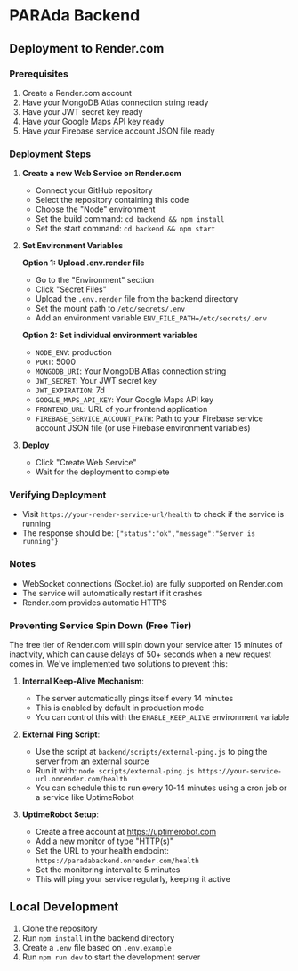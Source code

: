 # PARAda Backend

## Deployment to Render.com

### Prerequisites
1. Create a Render.com account
2. Have your MongoDB Atlas connection string ready
3. Have your JWT secret key ready
4. Have your Google Maps API key ready
5. Have your Firebase service account JSON file ready

### Deployment Steps

1. **Create a new Web Service on Render.com**
   - Connect your GitHub repository
   - Select the repository containing this code
   - Choose the "Node" environment
   - Set the build command: `cd backend && npm install`
   - Set the start command: `cd backend && npm start`

2. **Set Environment Variables**
   
   **Option 1: Upload .env.render file**
   - Go to the "Environment" section
   - Click "Secret Files"
   - Upload the `.env.render` file from the backend directory
   - Set the mount path to `/etc/secrets/.env`
   - Add an environment variable `ENV_FILE_PATH=/etc/secrets/.env`
   
   **Option 2: Set individual environment variables**
   - `NODE_ENV`: production
   - `PORT`: 5000
   - `MONGODB_URI`: Your MongoDB Atlas connection string
   - `JWT_SECRET`: Your JWT secret key
   - `JWT_EXPIRATION`: 7d
   - `GOOGLE_MAPS_API_KEY`: Your Google Maps API key
   - `FRONTEND_URL`: URL of your frontend application
   - `FIREBASE_SERVICE_ACCOUNT_PATH`: Path to your Firebase service account JSON file (or use Firebase environment variables)

3. **Deploy**
   - Click "Create Web Service"
   - Wait for the deployment to complete

### Verifying Deployment
- Visit `https://your-render-service-url/health` to check if the service is running
- The response should be: `{"status":"ok","message":"Server is running"}`

### Notes
- WebSocket connections (Socket.io) are fully supported on Render.com
- The service will automatically restart if it crashes
- Render.com provides automatic HTTPS

### Preventing Service Spin Down (Free Tier)
The free tier of Render.com will spin down your service after 15 minutes of inactivity, which can cause delays of 50+ seconds when a new request comes in. We've implemented two solutions to prevent this:

1. **Internal Keep-Alive Mechanism**:
   - The server automatically pings itself every 14 minutes
   - This is enabled by default in production mode
   - You can control this with the `ENABLE_KEEP_ALIVE` environment variable

2. **External Ping Script**:
   - Use the script at `backend/scripts/external-ping.js` to ping the server from an external source
   - Run it with: `node scripts/external-ping.js https://your-service-url.onrender.com/health`
   - You can schedule this to run every 10-14 minutes using a cron job or a service like UptimeRobot

3. **UptimeRobot Setup**:
   - Create a free account at https://uptimerobot.com
   - Add a new monitor of type "HTTP(s)"
   - Set the URL to your health endpoint: `https://paradabackend.onrender.com/health`
   - Set the monitoring interval to 5 minutes
   - This will ping your service regularly, keeping it active

## Local Development
1. Clone the repository
2. Run `npm install` in the backend directory
3. Create a `.env` file based on `.env.example`
4. Run `npm run dev` to start the development server 